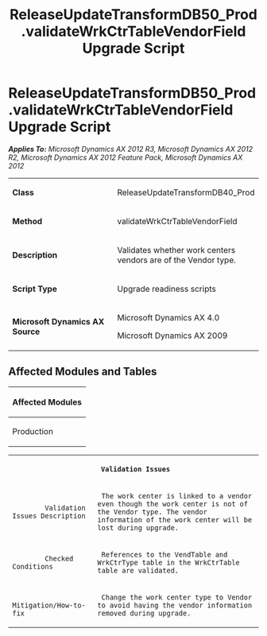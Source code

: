 ﻿---
title: ReleaseUpdateTransformDB50_Prod.validateWrkCtrTableVendorField Upgrade Script
TOCTitle: ReleaseUpdateTransformDB50_Prod.validateWrkCtrTableVendorField Upgrade Script
ms:assetid: 1075a041-11c1-2844-9bdb-06c01670a114
ms:mtpsurl: https://msdn.microsoft.com/en-us/library/JJ735786(v=AX.60)
ms:contentKeyID: 49706696
ms.date: 05/18/2015
mtps_version: v=AX.60
---

# ReleaseUpdateTransformDB50\_Prod.validateWrkCtrTableVendorField Upgrade Script 


_**Applies To:** Microsoft Dynamics AX 2012 R3, Microsoft Dynamics AX 2012 R2, Microsoft Dynamics AX 2012 Feature Pack, Microsoft Dynamics AX 2012_

<table>
<colgroup>
<col style="width: 50%" />
<col style="width: 50%" />
</colgroup>
<tbody>
<tr class="odd">
<td><p><strong>Class</strong></p></td>
<td><p>ReleaseUpdateTransformDB40_Prod</p></td>
</tr>
<tr class="even">
<td><p><strong>Method</strong></p></td>
<td><p>validateWrkCtrTableVendorField</p></td>
</tr>
<tr class="odd">
<td><p><strong>Description</strong></p></td>
<td><p>Validates whether work centers vendors are of the Vendor type.</p></td>
</tr>
<tr class="even">
<td><p><strong>Script Type</strong></p></td>
<td><p>Upgrade readiness scripts</p></td>
</tr>
<tr class="odd">
<td><p><strong>Microsoft Dynamics AX Source</strong></p></td>
<td><p>Microsoft Dynamics AX 4.0</p>
<p>Microsoft Dynamics AX 2009</p></td>
</tr>
</tbody>
</table>


## Affected Modules and Tables

<table>
<colgroup>
<col style="width: 100%" />
</colgroup>
<thead>
<tr class="header">
<th><p>Affected Modules</p></th>
</tr>
</thead>
<tbody>
<tr class="odd">
<td><p>Production</p></td>
</tr>
</tbody>
</table>


<table xmlns="http://www.w3.org/1999/xhtml">
              <tr><th colspan="2">
		
   <p>
   
	 Validation Issues
  </p>
  </th></tr>
              <tr><td>
		
   <p>
   
	 
            Validation Issues Description
          
  </p>
  </td><td>
		
   <p>
   
	 The work center is linked to a vendor even though the work center is not of the Vendor type. The vendor information of the work center will be lost during upgrade.
  </p>
  </td></tr>
              <tr><td>
		
   <p>
   
	 
            Checked Conditions
          
  </p>
  </td><td>
		
   <p>
   
	 References to the VendTable and WrkCtrType table in the WrkCtrTable table are validated.
  </p>
  </td></tr>
              <tr><td>
		
   <p>
   
	 
            Mitigation/How-to-fix
          
  </p>
  </td><td>
		
   <p>
   
	 Change the work center type to Vendor to avoid having the vendor information removed during upgrade.
  </p>
  </td></tr>
            </table>

  


